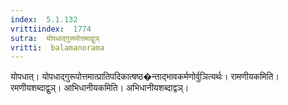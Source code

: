```yaml
---
index:  5.1.132
vrittiindex:  1774
sutra:  योपधाद्गुरूपोत्तमाद्वुञ्
vritti:  balamanorama 
---
```


योपधात्। योपधाद्गुरूपोत्तमात्प्रातिपदिकात्षष्ठ�न्ताद्भावकर्मणोर्वुञित्यर्थः। रामणीयकमिति। रमणीयशब्दाद्वुञ्। आभिधानीयकमिति। अभिधानीयशब्दाद्वञ्। 

